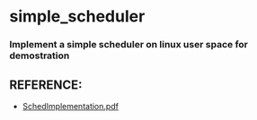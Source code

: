 # simple_scheduler
### Implement a simple scheduler on linux user space for demostration


## REFERENCE:
* [SchedImplementation.pdf](https://homes.cs.washington.edu/~shwetak/classes/ee472/notes/SchedImplementation.pdf)

